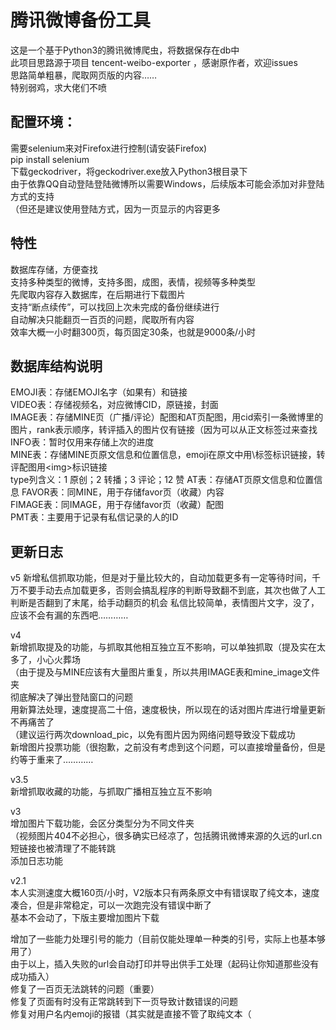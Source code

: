 # 腾讯微博备份工具
这是一个基于Python3的腾讯微博爬虫，将数据保存在db中  
此项目思路源于项目 tencent-weibo-exporter ，感谢原作者，欢迎issues  
思路简单粗暴，爬取网页版的内容……  
特别弱鸡，求大佬们不喷  
  
配置环境：
-
需要selenium来对Firefox进行控制(请安装Firefox)  
pip install selenium  
下载geckodriver，将geckodriver.exe放入Python3根目录下  
由于依靠QQ自动登陆登陆微博所以需要Windows，后续版本可能会添加对非登陆方式的支持  
（但还是建议使用登陆方式，因为一页显示的内容更多  
  
特性  
-
数据库存储，方便查找  
支持多种类型的微博，支持多图，成图，表情，视频等多种类型  
先爬取内容存入数据库，在后期进行下载图片  
支持“断点续传”，可以找回上次未完成的备份继续进行  
自动解决只能翻页一百页的问题，爬取所有内容  
效率大概一小时翻300页，每页固定30条，也就是9000条/小时
  
数据库结构说明  
-
EMOJI表：存储EMOJI名字（如果有）和链接  
VIDEO表：存储视频名，对应微博CID，原链接，封面  
IMAGE表：存储MINE页（广播/评论）配图和AT页配图，用cid索引一条微博里的图片，rank表示顺序，转评插入的图片仅有链接（因为可以从正文标签过来查找  
INFO表：暂时仅用来存储上次的进度  
MINE表：存储MINE页原文信息和位置信息，emoji在原文中用\\<emoji>标签标识链接，转评配图用\<img>标识链接  
	type列含义：1 原创；2 转播；3 评论；12 赞 
AT表：存储AT页原文信息和位置信息
FAVOR表：同MINE，用于存储favor页（收藏）内容  
FIMAGE表：同IMAGE，用于存储favor页（收藏）配图  
PMT表：主要用于记录有私信记录的人的ID

更新日志  
-
v5
新增私信抓取功能，但是对于量比较大的，自动加载更多有一定等待时间，千万不要手动去点加载更多，否则会搞乱程序的判断导致翻不到底，其次也做了人工判断是否翻到了末尾，给手动翻页的机会
私信比较简单，表情图片文字，没了，应该不会有漏的东西吧…………

v4  
新增抓取提及的功能，与抓取其他相互独立互不影响，可以单独抓取（提及实在太多了，小心火葬场  
（由于提及与MINE应该有大量图片重复，所以共用IMAGE表和mine_image文件夹  
彻底解决了弹出登陆窗口的问题  
用新算法处理，速度提高二十倍，速度极快，所以现在的话对图片库进行增量更新不再痛苦了  
（建议运行两次download_pic，以免有图片因为网络问题导致没下载成功  
新增图片投票功能（很抱歉，之前没有考虑到这个问题，可以直接增量备份，但是约等于重来了…………

v3.5  
新增抓取收藏的功能，与抓取广播相互独立互不影响  

v3  
增加图片下载功能，会区分类型分为不同文件夹  
（视频图片404不必担心，很多确实已经凉了，包括腾讯微博来源的久远的url.cn短链接也被清理了不能转跳  
添加日志功能  

v2.1  
本人实测速度大概160页/小时，V2版本只有两条原文中有错误取了纯文本，速度凑合，但是非常稳定，可以一次跑完没有错误中断了  
基本不会动了，下版主要增加图片下载  

增加了一些能力处理引号的能力（目前仅能处理单一种类的引号，实际上也基本够用了）  
由于以上，插入失败的url会自动打印并导出供手工处理（起码让你知道那些没有成功插入）  
修复了一百页无法跳转的问题（重要）  
修复了页面有时没有正常跳转到下一页导致计数错误的问题  
修复对用户名内emoji的报错（其实就是直接不管了取纯文本（  